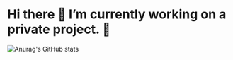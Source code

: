 # Hi there 👋 I’m currently working on a private project. 🤖
![Anurag's GitHub stats](https://github-readme-stats.vercel.app/api?username=anuraghazra&show_icons=true&theme=transparent)
<!--
**leandrocf79/leandrocf79** is a ✨ _special_ ✨ repository because its `README.md` (this file) appears on your GitHub profile.

Here are some ideas to get you started:

- 🔭 I’m currently working on ...
- 🌱 I’m currently learning ...
- 👯 I’m looking to collaborate on ...
- 🤔 I’m looking for help with ...
- 💬 Ask me about ...
- 📫 How to reach me: ...
- 😄 Pronouns: ...
- ⚡ Fun fact: ...
-->
